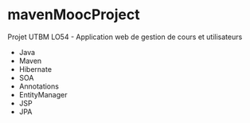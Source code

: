 # mavenMoocProject
Projet UTBM LO54 - Application web de gestion de cours et utilisateurs
* Java
* Maven
* Hibernate
* SOA
* Annotations
* EntityManager
* JSP
* JPA
